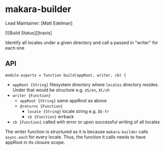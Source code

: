 # makara-builder

Lead Maintainer: [Matt Edelman]

[![Build Status]][travis]

Identify all locales under a given directory and call a passed in "writer" for each one

## API

`module.exports = function build(appRoot, writer, cb) {`

- `appRoot {String}` filesystem directory where `locales` directory resides. Under that would be structure e.g. `US/en`, `XC/zh`
- `writer {Function}`
  - `appRoot {String}` same appRoot as above
  - `@returns {Function}`
    - `locale {String}` locale string e.g. `DE-fr`
    - `cb {Function}` errback
- `cb {Function}` called with error or upon successful writing of all locales
    
The writer function is structured as it is because `makara-builder` calls `async.each` for every locale. Thus, the function it calls 
needs to have appRoot in its closure scope.